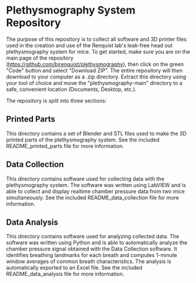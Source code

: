 Plethysmography System Repository
=================================

The purpose of this repository is to collect all software and 3D printer files used in the creation and use of the Renquist lab's leak-free head out plethysmography system for mice. To get started, make sure you are on the main page of the repository (https://github.com/bjrenquist/plethysmography), then click on the green "Code" button and select "Download ZIP". The entire repository will then download to your computer as a .zip directory. Extract this directory using your tool of choice and move the "plethysmography-main" directory to a safe, convenient location (Documents, Desktop, etc.).

The repository is split into three sections:

Printed Parts
-------------
This directory contains a set of Blender and STL files used to make the 3D printed parts of the plethysmography system. See the included README_printed_parts file for more information.

Data Collection
---------------
This directory contains software used for collecting data with the plethysmography system. The software was written using LabVIEW and is able to collect and display realtime chamber pressure data from two mice simultaneously. See the included README_data_collection file for more information.

Data Analysis
-------------
This directory contains software used for analyzing collected data. The software was written using Python and is able to automatically analyze the chamber pressure signal obtained with the Data Collection software. It identifies breathing landmarks for each breath and computes 1-minute window averages of common breath characteristics. The analysis is automatically exported to an Excel file. See the included README_data_analysis file for more information.
